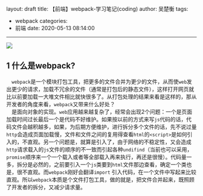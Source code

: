 layout: draft
title: 【前端】webpack-学习笔记(coding)
author: 吴楚衡
tags:
  - webpack
categories:
  - 前端
date: 2020-05-13 08:14:00
---
<img src="http://qiniu.wuchuheng.com/images/dcd5e077cf9f54ebe52d4f7ebe8c3080.png" class="full-image" />

## 1 什么是webpack?
&emsp;`webpack`是一个模块打包工具，把更多的文件合并为更少的文件，从而使`web`发出更少的请求，加载不冗余的文件（通常是打包后的静态文件），这样打开网页就比以前要加载一大堆文件相比就快很多了。从打包处理的结果来看是这样的，那从开发者的角度来看，`webpack`又带来什么好处？  
&emsp;是面向对象的实现。`web`应用越来越复杂了，经常会出现2个问题：一个是页面加载时间过长最后一个是代码不好维护。如果按以前的方式来写`js`代码的话，代码文件会越积越多，如果，为后期方便维护，进行拆分多个文件的话，先不说过量`http`会造成页面加载慢，文件和文件之间的复用得查看`html`的`<script>`是如何引入的，不直观。另一个问题是，就算是引入了，由于网络的不稳定性，又会造成`http`请求载入的`js`文件的顺序的不一致而引起各种`undifind`（当前也可以采用，`promise`顺序来一个一个载入或者等全部载入再来执行，再还是很慢）。代码量一多，拆分是必然的，之前要引入一个`js`类要到`html`文件那边查看，确定一个类也是，很不直观。而`webpack`刚好会翻译`import` 引入代码，在一个文件中写起来比较直观。所以`webpack`本质是个文件打包工具，做的就是，把文件合并起来，既照顾了开发者的拆分，又减少请求量。
<!--more-->